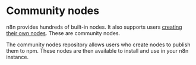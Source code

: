 # Community nodes

n8n provides hundreds of built-in nodes. It also supports users [creating their own nodes](/integrations/creating-nodes/). These are community nodes. 

The community nodes repository allows users who create nodes to publish them to npm. These nodes are then available to install and use in your n8n instance.


